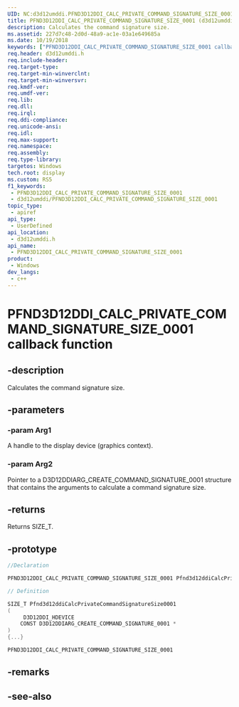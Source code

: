 ```yaml
---
UID: NC:d3d12umddi.PFND3D12DDI_CALC_PRIVATE_COMMAND_SIGNATURE_SIZE_0001
title: PFND3D12DDI_CALC_PRIVATE_COMMAND_SIGNATURE_SIZE_0001 (d3d12umddi.h)
description: Calculates the command signature size.
ms.assetid: 227d7c48-2d0d-48a9-ac1e-03a1e649685a
ms.date: 10/19/2018
keywords: ["PFND3D12DDI_CALC_PRIVATE_COMMAND_SIGNATURE_SIZE_0001 callback function"]
req.header: d3d12umddi.h
req.include-header: 
req.target-type: 
req.target-min-winverclnt: 
req.target-min-winversvr: 
req.kmdf-ver: 
req.umdf-ver: 
req.lib: 
req.dll: 
req.irql: 
req.ddi-compliance: 
req.unicode-ansi: 
req.idl: 
req.max-support: 
req.namespace: 
req.assembly: 
req.type-library: 
targetos: Windows
tech.root: display
ms.custom: RS5
f1_keywords:
 - PFND3D12DDI_CALC_PRIVATE_COMMAND_SIGNATURE_SIZE_0001
 - d3d12umddi/PFND3D12DDI_CALC_PRIVATE_COMMAND_SIGNATURE_SIZE_0001
topic_type:
 - apiref
api_type:
 - UserDefined
api_location:
 - d3d12umddi.h
api_name:
 - PFND3D12DDI_CALC_PRIVATE_COMMAND_SIGNATURE_SIZE_0001
product:
 - Windows
dev_langs:
 - c++
---
```


# PFND3D12DDI_CALC_PRIVATE_COMMAND_SIGNATURE_SIZE_0001 callback function


## -description

Calculates the command signature size.

## -parameters

### -param Arg1

A handle to the display device (graphics context).

### -param Arg2

Pointer to a D3D12DDIARG_CREATE_COMMAND_SIGNATURE_0001 structure that contains the arguments to calculate a command signature size.

## -returns

Returns SIZE_T.

## -prototype

```cpp
//Declaration

PFND3D12DDI_CALC_PRIVATE_COMMAND_SIGNATURE_SIZE_0001 Pfnd3d12ddiCalcPrivateCommandSignatureSize0001; 

// Definition

SIZE_T Pfnd3d12ddiCalcPrivateCommandSignatureSize0001 
(
	 D3D12DDI_HDEVICE
	CONST D3D12DDIARG_CREATE_COMMAND_SIGNATURE_0001 *
)
{...}

PFND3D12DDI_CALC_PRIVATE_COMMAND_SIGNATURE_SIZE_0001 


```

## -remarks

## -see-also

